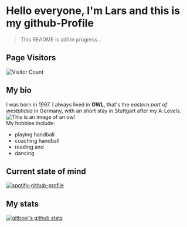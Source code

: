 # Hello everyone, I'm Lars and this is my github-Profile

> This README is still in progress...

## Page Visitors

![Visitor Count](https://profile-counter.glitch.me/GITBOEJ/count.svg)

## My bio

I was born in 1997. I always lived in **OWL**, that's the *eastern part of westphalia* in Germany, with an short stay in Stuttgart after my A-Levels.
<br>
![This is an image of an owl](https://media.tenor.com/5D-e6sjjJz8AAAAC/owl-who.gif "An owl questioning things.")
<br>
My hobbies include: 
- playing handball
- coaching handball
- reading and
- dancing

## Current state of mind

[![spotify-github-profile](https://spotify-github-profile.vercel.app/api/view?uid=1121799045&cover_image=true&theme=default&show_offline=false&background_color=121212&interchange=false)](https://github.com/kittinan/spotify-github-profile)

## My stats

[![gitboej's github stats](https://github-readme-stats.vercel.app/api?username=gitboejcount_private=true&show_icons=true&theme=vue-dark)](https://github.com/anuraghazra/github-readme-stats)
